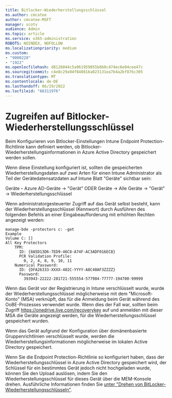 ```yaml
---
title: Bitlocker-Wiederherstellungsschlüssel
ms.author: cmcatee
author: cmcatee-MSFT
manager: scotv
audience: Admin
ms.topic: article
ms.service: o365-administration
ROBOTS: NOINDEX, NOFOLLOW
ms.localizationpriority: medium
ms.custom:
- "9000220"
- "1922"
ms.openlocfilehash: d8126044c5a961959855b8b0c474ec6e04cee47c
ms.sourcegitcommit: c4e8c29a94f840816a023131ea7b4a2bf876c305
ms.translationtype: MT
ms.contentlocale: de-DE
ms.lasthandoff: 06/29/2022
ms.locfileid: "66311976"
---
```

# <a name="accessing-bitlocker-recovery-keys"></a>Zugreifen auf Bitlocker-Wiederherstellungsschlüssel

Beim Konfigurieren von Bitlocker-Einstellungen Intune Endpoint Protection-Richtlinie kann definiert werden, ob Bitlocker-Wiederherstellungsinformationen in Azure Active Directory gespeichert werden sollen.

Wenn diese Einstellung konfiguriert ist, sollten die gespeicherten Wiederherstellungsdaten auf zwei Arten für einen Intune Administrator als Teil der Gerätedatensatzdaten auf Intune Blatt "Geräte" sichtbar sein:

Geräte – Azure AD-Geräte -> "Gerät" ODER Geräte -> Alle Geräte -> "Gerät" -> Wiederherstellungsschlüssel

Wenn administratorgesteuerter Zugriff auf das Gerät selbst besteht, kann der Wiederherstellungsschlüssel (Kennwort) durch Ausführen des folgenden Befehls an einer Eingabeaufforderung mit erhöhten Rechten angezeigt werden:

```
manage-bde -protectors c: -get
Example
Volume C: []
All Key Protectors
    TPM:
      ID: {8A5D13D6-7ED9-46C8-A74F-AC3ADF016EC8}
      PCR Validation Profile:
        0, 2, 4, 8, 9, 10, 11
    Numerical Password:
      ID: {DFA26333-XXXX-402C-YYYY-A8C40AF3ZZZZ}
      Password:
        393943-22222-281721-555554-577984-77777-194700-99999
```
Wenn das Gerät vor der Registrierung in Intune verschlüsselt wurde, wurde der Wiederherstellungsschlüssel möglicherweise mit dem "Microsoft-Konto" (MSA) verknüpft, das für die Anmeldung beim Gerät während des OoBE-Prozesses verwendet wurde. Wenn dies der Fall war, sollten beim Zugriff  https://onedrive.live.com/recoverykey auf und anmelden mit dieser MSA die Geräte angezeigt werden, für die Wiederherstellungsschlüssel gespeichert wurden.
 
Wenn das Gerät aufgrund der Konfiguration über domänenbasierte Gruppenrichtlinien verschlüsselt wurde, werden die Wiederherstellungsinformationen möglicherweise im lokalen Active Directory gespeichert.

Wenn Sie die Endpoint Protection-Richtlinie so konfiguriert haben, dass der Wiederherstellungsschlüssel in Azure Active Directory gespeichert wird, der Schlüssel für ein bestimmtes Gerät jedoch nicht hochgeladen wurde, können Sie den Upload auslösen, indem Sie den Wiederherstellungsschlüssel für dieses Gerät über die MEM-Konsole drehen. Ausführliche Informationen finden Sie [unter "Drehen von BitLocker-Wiederherstellungsschlüsseln"](https://docs.microsoft.com/mem/intune/protect/encrypt-devices#view-details-for-recovery-keys).

